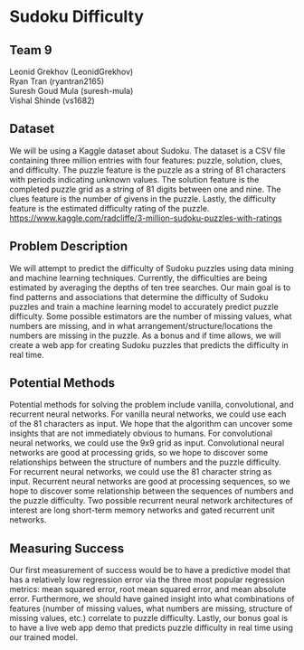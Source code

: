 # Sudoku Difficulty

## Team 9  
Leonid Grekhov (LeonidGrekhov)  
Ryan Tran (ryantran2165)  
Suresh Goud Mula (suresh-mula)  
Vishal Shinde (vs1682)  

## Dataset
We will be using a Kaggle dataset about Sudoku. The dataset is a CSV file containing three million entries with four features: puzzle, solution, clues, and difficulty. The puzzle feature is the puzzle as a string of 81 characters with periods indicating unknown values. The solution feature is the completed puzzle grid as a string of 81 digits between one and nine. The clues feature is the number of givens in the puzzle. Lastly, the difficulty feature is the estimated difficulty rating of the puzzle.  
https://www.kaggle.com/radcliffe/3-million-sudoku-puzzles-with-ratings

## Problem Description
We will attempt to predict the difficulty of Sudoku puzzles using data mining and machine learning techniques. Currently, the difficulties are being estimated by averaging the depths of ten tree searches. Our main goal is to find patterns and associations that determine the difficulty of Sudoku puzzles and train a machine learning model to accurately predict puzzle difficulty. Some possible estimators are the number of missing values, what numbers are missing, and in what arrangement/structure/locations the numbers are missing in the puzzle. As a bonus and if time allows, we will create a web app for creating Sudoku puzzles that predicts the difficulty in real time.

## Potential Methods
Potential methods for solving the problem include vanilla, convolutional, and recurrent neural networks. For vanilla neural networks, we could use each of the 81 characters as input. We hope that the algorithm can uncover some insights that are not immediately obvious to humans. For convolutional neural networks, we could use the 9x9 grid as input. Convolutional neural networks are good at processing grids, so we hope to discover some relationships between the structure of numbers and the puzzle difficulty. For recurrent neural networks, we could use the 81 character string as input. Recurrent neural networks are good at processing sequences, so we hope to discover some relationship between the sequences of numbers and the puzzle difficulty. Two possible recurrent neural network architectures of interest are long short-term memory networks and gated recurrent unit networks.

## Measuring Success
Our first measurement of success would be to have a predictive model that has a relatively low regression error via the three most popular regression metrics: mean squared error, root mean squared error, and mean absolute error. Furthermore, we should have gained insight into what combinations of features (number of missing values, what numbers are missing, structure of missing values, etc.) correlate to puzzle difficulty. Lastly, our bonus goal is to have a live web app demo that predicts puzzle difficulty in real time using our trained model.
